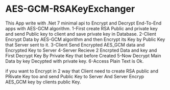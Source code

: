 # AES-GCM-RSAKeyExchanger
This App write with .Net 7 minimal api to Encrypt and Decrypt End-To-End apps with AES-GCM algorithm.
1-First create RSA Public and private key and send Public key to client and save private key in Database.
2-Client Encrypt Data by AES-GCM algorithm and then Encrypt its Key by Public Key that Server sent to it.
3-Client Send Encrypted AES_GCM data and Encrypted Key to Server
4-Server Recieve 2 Encrpted Data and key and First Decrypt Key By Private Key that before Created
5-Now Decrypt Main Data by key Decypted with private key.
6-Access Plain Text is Ok.

if you want to Encrypt in 2 way that Client need to create RSA public and PRivate Key too and send Public Key to Server And Server Encryp AES_GCM key by clients public Key.
